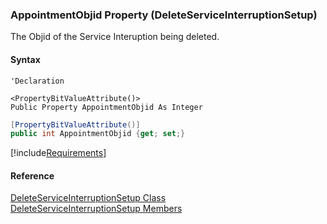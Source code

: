 ### AppointmentObjid Property (DeleteServiceInterruptionSetup)

The Objid of the Service Interuption being deleted.

#### Syntax

```vbnet
'Declaration

<PropertyBitValueAttribute()>
Public Property AppointmentObjid As Integer
```

```csharp
[PropertyBitValueAttribute()]
public int AppointmentObjid {get; set;}
```

[!include[Requirements](../partials/requirements.md)]

#### Reference

[DeleteServiceInterruptionSetup Class](FChoice.Toolkits.Clarify~FChoice.Toolkits.Clarify.FieldOps.DeleteServiceInterruptionSetup.md)  
[DeleteServiceInterruptionSetup Members](FChoice.Toolkits.Clarify~FChoice.Toolkits.Clarify.FieldOps.DeleteServiceInterruptionSetup_members.md)